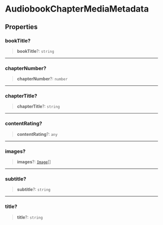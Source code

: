# AudiobookChapterMediaMetadata

## Properties

### bookTitle?

> **bookTitle**?: `string`

***

### chapterNumber?

> **chapterNumber**?: `number`

***

### chapterTitle?

> **chapterTitle**?: `string`

***

### contentRating?

> **contentRating**?: `any`

***

### images?

> **images**?: [`Image`](reference/interfaces/Image.md)[]

***

### subtitle?

> **subtitle**?: `string`

***

### title?

> **title**?: `string`
